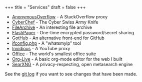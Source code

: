 +++
title = "Services"
draft = false
+++

-   [AnonymousOverflow](https://ao.cleberg.net/) - A StackOverflow proxy
-   [CyberChef](https://cyberchef.cleberg.net/) - The Cyber Swiss Army Knife
-   [FileArchive](https://files.cleberg.net/) - An interesting file archive
-   [FlashPaper](https://paste.cleberg.net/) - One-time encrypted
    password/secret sharing
-   [GotHub](https://gh.cleberg.net/) - An alternative front-end for GitHub
-   [ifconfig.php](https://ip.cleberg.net/) - A "whatsmyip" tool
-   [Invidious](https://invidious.cleberg.net/) - A YouTube proxy
-   [Office](https://office.cleberg.net/) - The world's smallest office suite
-   [Org-Live](https://org.cleberg.net/) - A basic org-mode editor for the web I
    built
-   [SearXNG](https://search.cleberg.net/) - A privacy-respecting, open
    metasearch engine

See the [git
log](https://git.sr.ht/~cyborg/cleberg.net/log/main/item/content/services.md) if
you want to see changes that have been made.
